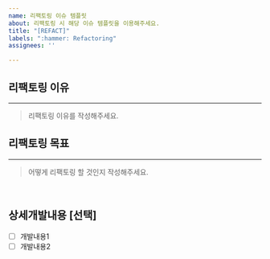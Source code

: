 ```yaml
---
name: 리팩토링 이슈 템플릿
about: 리팩토링 시 해당 이슈 템플릿을 이용해주세요.
title: "[REFACT]"
labels: ":hammer: Refactoring"
assignees: ''

---
```


## 리팩토링 이유
---
> 리팩토링 이유를 작성해주세요.

## 리팩토링 목표
---
> 어떻게 리팩토링 할 것인지 작성해주세요.

</br>

## 상세개발내용 [선택]
- [ ] 개발내용1
- [ ] 개발내용2
